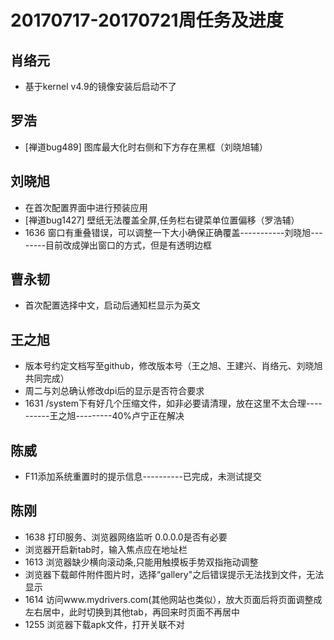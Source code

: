 # 20170717-20170721周任务及进度

## 肖络元
  - 基于kernel v4.9的镜像安装后启动不了

## 罗浩
  - [禅道bug489] 图库最大化时右侧和下方存在黑框（刘晓旭辅）

## 刘晓旭
  - 在首次配置界面中进行预装应用
  - [禅道bug1427] 壁纸无法覆盖全屏,任务栏右键菜单位置偏移（罗浩辅）
  - 1636 窗口有重叠错误，可以调整一下大小确保正确覆盖-----------刘晓旭--------目前改成弹出窗口的方式，但是有透明边框

## 曹永韧
  - 首次配置选择中文，启动后通知栏显示为英文

## 王之旭
  - 版本号约定文档写至github，修改版本号（王之旭、王建兴、肖络元、刘晓旭共同完成）
  - 周二与刘总确认修改dpi后的显示是否符合要求
  - 1631 /system下有好几个压缩文件，如非必要请清理，放在这里不太合理----------王之旭---------40%卢宁正在解决

## 陈威
  - F11添加系统重置时的提示信息----------已完成，未测试提交

## 陈刚
  - 1638 打印服务、浏览器网络监听 0.0.0.0是否有必要
  - 浏览器开启新tab时，输入焦点应在地址栏
  - 1613 浏览器缺少横向滚动条,只能用触摸板手势双指拖动调整
  - 浏览器下载邮件附件图片时，选择“gallery"之后错误提示无法找到文件，无法显示
  - 1614 访问www.mydrivers.com(其他网站也类似），放大页面后将页面调整成左右居中，此时切换到其他tab，再回来时页面不再居中
  - 1255 浏览器下载apk文件，打开关联不对
